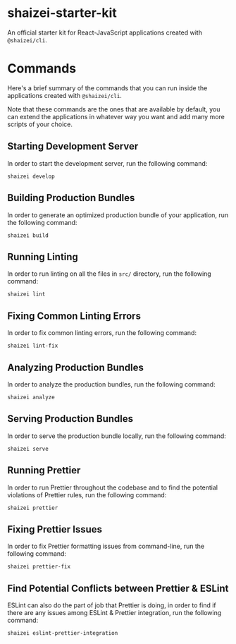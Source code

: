 # shaizei-starter-kit

An official starter kit for React-JavaScript applications created with
`@shaizei/cli`.

# Commands

Here's a brief summary of the commands that you can run inside the applications
created with `@shaizei/cli`.

Note that these commands are the ones that are available by default, you can extend
the applications in whatever way you want and add many more scripts of your choice.

## Starting Development Server

In order to start the development server, run the following command:

```shell
shaizei develop
```

## Building Production Bundles

In order to generate an optimized production bundle of your application, run the
following command:

```shell
shaizei build
```

## Running Linting

In order to run linting on all the files in `src/` directory, run the following
command:

```shell
shaizei lint
```

## Fixing Common Linting Errors

In order to fix common linting errors, run the following command:

```shell
shaizei lint-fix
```

## Analyzing Production Bundles

In order to analyze the production bundles, run the following command:

```shell
shaizei analyze
```

## Serving Production Bundles

In order to serve the production bundle locally, run the following command:

```shell
shaizei serve
```

## Running Prettier

In order to run Prettier throughout the codebase and to find the potential violations
of Prettier rules, run the following command:

```shell
shaizei prettier
```

## Fixing Prettier Issues

In order to fix Prettier formatting issues from command-line, run the following
command:

```shell
shaizei prettier-fix
```

## Find Potential Conflicts between Prettier & ESLint

ESLint can also do the part of job that Prettier is doing, in order to find if there
are any issues among ESLint & Prettier integration, run the following command:

```shell
shaizei eslint-prettier-integration
```
